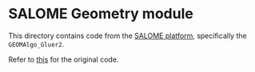 # SALOME Geometry module

This directory contains code from the [SALOME platform](http://www.salome-platform.org/), specifically the `GEOMAlgo_Gluer2`.

Refer to [this](https://github.com/ukaea/overlap_checker/tree/0567ec6dddbb8ccbee5ff6c9816ab0d22835ce58/src/salome) for the original code.
